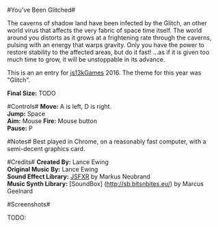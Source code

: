 #You've Been Glitched#

The caverns of shadow land have been infected by the Glitch, an other world virus that affects the very fabric of space time itself. The world around you distorts as it grows at a frightening rate through the caverns, pulsing with an energy that warps gravity. Only you have the power to restore stability to the affected areas, but do it fast! ...as if it is given too much time to grow, it will be unstoppable in its advance.

This is an an entry for [js13kGames](http://js13kgames.com) 2016. The theme for this year was "Glitch".

**Final Size:** TODO

#Controls#
**Move:** A is left, D is right.  
**Jump:** Space  
**Aim:** Mouse
**Fire:** Mouse button  
**Pause:** P  

#Notes#
Best played in Chrome, on a reasonably fast computer, with a semi-decent graphics card.

#Credits#
**Created By:** Lance Ewing  
**Original Music By:** Lance Ewing  
**Sound Effect Library:** [JSFXR](https://github.com/mneubrand/jsfxr) by Markus Neubrand  
**Music Synth Library:** [SoundBox] (http://sb.bitsnbites.eu/) by Marcus Geelnard  

#Screenshots#

TODO:

